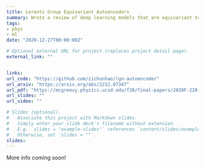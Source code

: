 ```yaml
---
title: Lorentz Group Equivariant Autoencoders
summary: Wrote a review of deep learning models that are equivariant to physics-relevant group transformations for Prof. John McGreevy's fantastic group theory course. This led to our group developing a graph-based autoencoder equivariant to Lorentz group transformations (LGAE). Our first paper is out now! 
tags:
- phys
- ml
date: "2020-12-27T00:00:00Z"

# Optional external URL for project (replaces project detail page).
external_link: ""


links:
url_code: "https://github.com/zichunhao/lgn-autoencoder"
url_arxiv: "https://arxiv.org/abs/2212.07347"
url_pdf: "https://mcgreevy.physics.ucsd.edu/f20/final-papers/2020F-220-Kansal-Raghav.pdf"
url_slides: ""
url_video: ""

# Slides (optional).
#   Associate this project with Markdown slides.
#   Simply enter your slide deck's filename without extension.
#   E.g. `slides = "example-slides"` references `content/slides/example-slides.md`.
#   Otherwise, set `slides = ""`.
slides:
---
```

More info coming soon!
